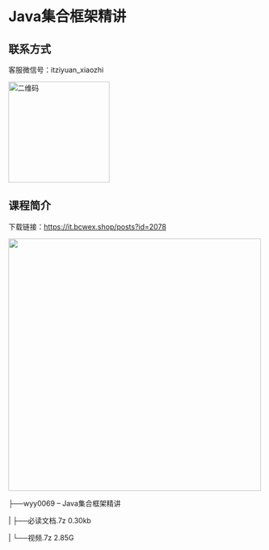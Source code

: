 # Java集合框架精讲

## 联系方式

客服微信号：itziyuan_xiaozhi

<img src="https://ziyuanyun.oss-cn-guangzhou.aliyuncs.com/common/20240614073449/666b82192834a.jpg" width="200" height="200" alt="二维码">

## 课程简介

下载链接：https://it.bcwex.shop/posts?id=2078

<img src="https://ziyuanyun.oss-cn-guangzhou.aliyuncs.com/yun/20240515183644/6644903c11a0d.jpg" width="500" alt="">

  ├──wyy0069 &#8211; Java集合框架精讲

 | ├──必读文档.7z 0.30kb

 | └──视频.7z 2.85G

  